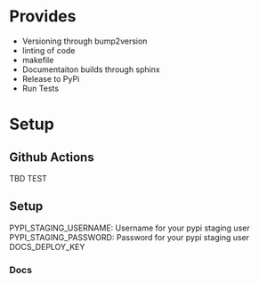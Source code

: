 # Provides

* Versioning through bump2version
* linting of code
* makefile 
* Documentaiton builds through sphinx
* Release to PyPi
* Run Tests

# Setup

## Github Actions
TBD
TEST

## Setup

PYPI_STAGING_USERNAME: Username for your pypi staging user
PYPI_STAGING_PASSWORD: Password for your pypi staging user
DOCS_DEPLOY_KEY

### Docs